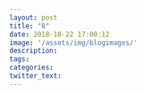 ```yaml
---
layout: post
title: "8"
date: 2018-10-22 17:00:12
image: '/assets/img/blogimages/'
description:
tags:
categories:
twitter_text:
---
```

